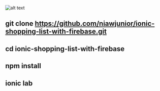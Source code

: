 ![alt text](http://i.imgur.com/2nxigHo.png)
## git clone https://github.com/niawjunior/ionic-shopping-list-with-firebase.git
## cd ionic-shopping-list-with-firebase
## npm install
## ionic lab
